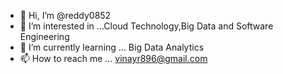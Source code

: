 - 👋 Hi, I’m @reddy0852
- 👀 I’m interested in ...Cloud Technology,Big Data and Software Engineering
- 🌱 I’m currently learning ... Big Data Analytics
- 📫 How to reach me ... vinayr896@gmail.com

<!---
reddy0852/reddy0852 is a ✨ special ✨ repository because its `README.md` (this file) appears on your GitHub profile.
You can click the Preview link to take a look at your changes.
--->
